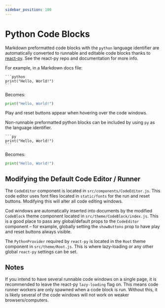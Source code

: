 ```yaml
---
sidebar_position: 100
---
```


# Python Code Blocks

Markdown preformatted code blocks with the `python` language identifier are
automatically converted to runnable and editable code blocks thanks
to [react-py](https://github.com/elilambnz/react-py).
See the react-py repo and documentation for more info.

For example, in a Markdown docs file:

````
```python
print("Hello, World!")
```
````

Becomes:

```python
print("Hello, World!")
```

Play and reset buttons appear when hovering over the code windows.

Non-runnable preformatted python blocks can be included by using `py` as the 
language identifier.

````
```py
print("Hello, World!")
```
````

Becomes:

```py
print("Hello, World!")
```


## Modifying the Default Code Editor / Runner

The `CodeEditor` component is located in `src/components/CodeEditor.js`.
This code editor uses font files located in `static/fonts` for the run and 
reset buttons. Modifying this will alter all code editing windows.

Cod windows are automatically inserted into documents by the modified 
`CodeBlock` theme component located in `src/theme/CodeBlock/index.js`. This 
is a good place to pass any global/default props to the `CodeEditor` 
component – for example, globally setting the `showButtons` prop to have 
play and reset buttons always visible.

The `PythonProvider` required by `react-py` is located in the `Root` theme 
component in `src/theme/Root.js`. This is where lazy-loading or any other 
global `react-py` settings can be set.

## Notes

If you intend to have several runnable code windows on a single page, it is 
recommended to leave the react-py `lazy-loading` flag on. This means code 
runner workers are only spawned when a code block is run. Without this, it 
is likely several of the code windows will not work on weaker 
browsers/computers.

